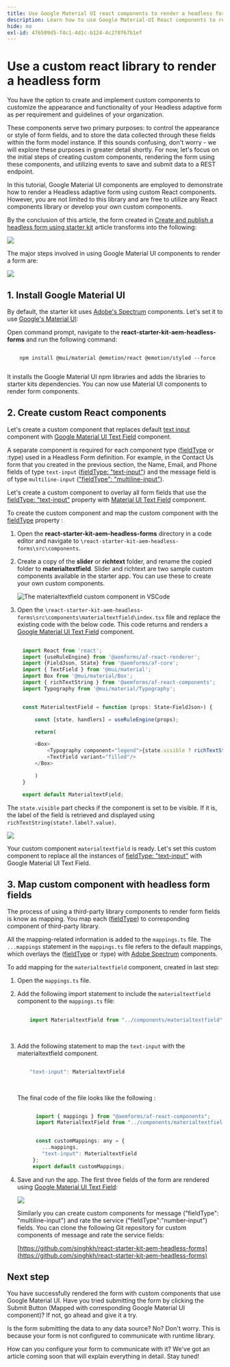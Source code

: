 ```yaml
---
title: Use Google Material UI react components to render a headless form
description: Learn how to use Google Material-UI React components to render a headless form. This comprehensive guide will walk you through the step-by-step process to create custom Headless Adaptive Forms components to map and use Google Material-UI React components to style a Headless Adaptive Form.
hide: no
exl-id: 476509d5-f4c1-4d1c-b124-4c278f67b1ef
---
```


# Use a custom react library to render a headless form

You have the option to create and implement custom components to customize the appearance and functionality of your Headless adaptive form as per requirement and guidelines of your organization. 

These components serve two primary purposes: to control the appearance or style of form fields, and to store the data collected through these fields within the form model instance. If this sounds confusing, don't worry - we will explore these purposes in greater detail shortly. For now, let's focus on the initial steps of creating custom components, rendering the form using these components, and utilizing events to save and submit data to a REST endpoint.

In this tutorial, Google Material UI components are employed to demonstrate how to render a Headless adaptive form using custom React components. However, you are not limited to this library and are free to utilize any React components library or develop your own custom components.

By the conclusion of this article, the form created in [Create and publish a headless form using starter kit](create-and-publish-a-headless-form.md) article transforms into the following:

![](assets/headless-adaptive-form-with-google-material-ui-components.png)


The major steps involved in using Google Material UI components to render a form are:

![](assets/headless-forms-graphics-source-main.svg)

## 1. Install Google Material UI

By default, the starter kit uses [Adobe's Spectrum](https://spectrum.adobe.com/) components. Let's set it to use [Google's Material UI](https://mui.com/):

Open command prompt, navigate to the **react-starter-kit-aem-headless-forms** and run the following command:

```shell
    
    npm install @mui/material @emotion/react @emotion/styled --force
    
```

It installs the Google Material UI npm libraries and adds the libraries to starter kits dependencies. You can now use Material UI components to render form components.  


## 2. Create custom React components

Let's create a custom component that replaces default [text input](https://spectrum.adobe.com/page/text-field/) component with [Google Material UI Text Field](https://mui.com/material-ui/react-text-field/) component. 

A separate component is required for each component type ([fieldType](https://opensource.adobe.com/aem-forms-af-runtime/storybook/?path=/story/reference-json-properties-fieldtype--text-input) or :type) used in a Headless Form definition. For example, in the Contact Us form that you created in the previous section, the Name, Email, and Phone fields of type `text-input` ([fieldType: "text-input"](https://opensource.adobe.com/aem-forms-af-runtime/storybook/?path=/docs/adaptive-form-components-text-input-field--def)) and the message field is of type `multiline-input` (["fieldType": "multiline-input"](https://opensource.adobe.com/aem-forms-af-runtime/storybook/?path=/docs/reference-json-properties-fieldtype--multiline-input)). 


Let's create a custom component to overlay all form fields that use the [fieldType: "text-input"](https://opensource.adobe.com/aem-forms-af-runtime/storybook/?path=/docs/adaptive-form-components-text-input-field--def) property with [Material UI Text Field](https://mui.com/material-ui/react-text-field/) component. 

      
To create the custom component and map the custom component with the [fieldType](https://opensource.adobe.com/aem-forms-af-runtime/storybook/?path=/docs/adaptive-form-components-text-input-field--def) property :

   1.  Open the **react-starter-kit-aem-headless-forms** directory in a code editor and navigate to `\react-starter-kit-aem-headless-forms\src\components`.
  

   1.  Create a copy of the **slider** or **richtext** folder, and rename the copied folder to **materialtextfield**. Slider and richtext are two sample custom components available in the starter app. You can use these to create your own custom components.

        ![The materialtextfield custom component in VSCode](/help/assets/richtext-custom-component-in-vscode.png)

   1.  Open the `\react-starter-kit-aem-headless-forms\src\components\materialtextfield\index.tsx` file and replace the existing code with the below code. This code returns and renders a [Google Material UI Text Field](https://mui.com/material-ui/react-text-field/) component.  
    
   ```JavaScript 
    
        import React from 'react';
        import {useRuleEngine} from '@aemforms/af-react-renderer';
        import {FieldJson, State} from '@aemforms/af-core';
        import { TextField } from '@mui/material';
        import Box from '@mui/material/Box';
        import { richTextString } from '@aemforms/af-react-components';
        import Typography from '@mui/material/Typography';


        const MaterialtextField = function (props: State<FieldJson>) {

            const [state, handlers] = useRuleEngine(props);

            return(

            <Box>
                <Typography component="legend">{state.visible ? richTextString(state?.label?.value): ""} </Typography>
                <TextField variant="filled"/>
            </Box>

            )
        }

        export default MaterialtextField;


   ```


The `state.visible` part checks if the component is set to be visible. If it is, the label of the field is retrieved and displayed using `richTextString(state?.label?.value)`.

   ![](/help/assets/material-text-field.png)


Your custom component `materialtextfield` is ready. Let's set this custom component to replace all the instances of  [fieldType: "text-input"](https://opensource.adobe.com/aem-forms-af-runtime/storybook/?path=/docs/adaptive-form-components-text-input-field--def) with Google Material UI Text Field. 

## 3. Map custom component with headless form fields

The process of using a third-party library components to render form fields is know as mapping. You map each ([fieldType](https://opensource.adobe.com/aem-forms-af-runtime/storybook/?path=/story/reference-json-properties-fieldtype--text-input)) to corresponding component of third-party library. 

All the mapping-related information is added to the `mappings.ts` file. The `...mappings` statement in the `mappings.ts` file refers to the default mappings, which overlays the ([fieldType](https://opensource.adobe.com/aem-forms-af-runtime/storybook/?path=/story/reference-json-properties-fieldtype--text-input) or :type) with [Adobe Spectrum](https://spectrum.adobe.com/page/text-field/) components. 

To add mapping for the  `materialtextfield` component, created in last step:

1.  Open the `mappings.ts` file. 
     
1.  Add the following import statement to include the `materialtextfield` component to the `mappings.ts` file:

     
    ```JavaScript
  
        import MaterialtextField from "../components/materialtextfield";
          
           
    ```

1.  Add the following statement to map the `text-input` with the materialtextfield component. 


    ```JavaScript

        "text-input": MaterialtextField
        
         
    ```

    The final code of the file looks like the following :

    ```JavaScript

          import { mappings } from "@aemforms/af-react-components";
          import MaterialtextField from "../components/materialtextfield";


          const customMappings: any = {
            ...mappings,
            "text-input": MaterialtextField
         };
         export default customMappings;

    ```

1.  Save and run the app. The first three fields of the form are rendered using [Google Material UI Text Field](https://mui.com/material-ui/react-text-field/): 

    ![](assets/material-text-field-form-rendetion.png)


    Similarly you can create custom components for message ("fieldType": "multiline-input") and rate the service ("fieldType":"number-input") fields. You can clone the  following Git repository for custom components of message and rate the service fields:  

    [https://github.com/singhkh/react-starter-kit-aem-headless-forms](https://github.com/singhkh/react-starter-kit-aem-headless-forms)

## Next step

You have successfully rendered the form with custom components that use Google Material UI. Have you tried submitting the form by clicking the Submit Button (Mapped with corresponding Google Material UI component)? If not, go ahead and give it a try. 

Is the form submitting the data to any data source? No? Don't worry. This is because your form is not configured to communicate with runtime library. 

How can you configure your form to communicate with it? We've got an article coming soon that will explain everything in detail. Stay tuned! 

